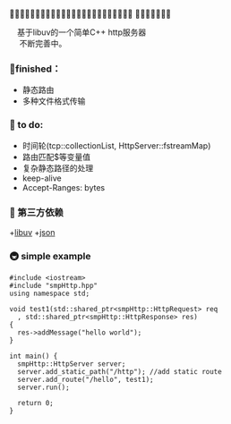🥜🥐🥖🥞🥓🥙🥚🥘🥗🥫🥣🥪🥩🥨🥦🥥🦗🥛🥟🥠🥡🥤🥢🥧 🥦🥩🥐🍕🎯🥫🥧

&emsp;基于libuv的一个简单C++ http服务器 \
&emsp;
不断完善中。

### 🍕finished：
+ 静态路由
+ 多种文件格式传输

###  🎯 to do:
+ 时间轮(tcp::collectionList, HttpServer::fstreamMap)
+ 路由匹配$等变量值
+ 复杂静态路径的处理
+ keep-alive
+ Accept-Ranges: bytes
&ensp;

### 🗼 第三方依赖
+[libuv](https://github.com/libuv/libuv)
+[json](https://github.com/nlohmann/json)

### 🚇 simple example

```
#include <iostream>
#include "smpHttp.hpp"
using namespace std;

void test1(std::shared_ptr<smpHttp::HttpRequest> req
  , std::shared_ptr<smpHttp::HttpResponse> res) 
{
  res->addMessage("hello world");
}

int main() {
  smpHttp::HttpServer server;
  server.add_static_path("/http"); //add static route
  server.add_route("/hello", test1);
  server.run();
  
  return 0;
}
```